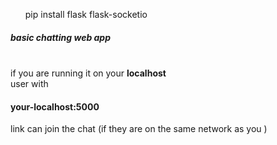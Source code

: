 <ul>pip install flask flask-socketio</ul>

<h5> basic chatting web app </h5><br>
if you are running it on your  <strong>localhost</strong><br>
user with <h4>your-localhost:5000</h4> link can join the chat (if they are on the same network as you )
